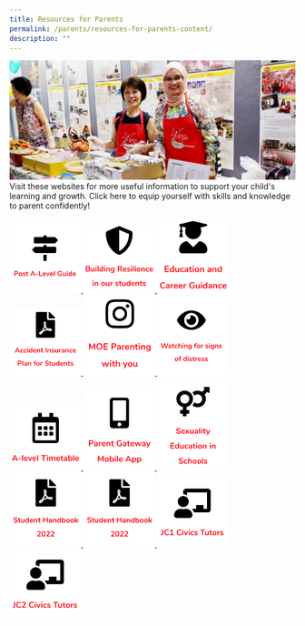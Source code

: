 ```yaml
---
title: Resources for Parents
permalink: /parents/resources-for-parents-content/
description: ""
---
```

![](/images/Resources-for-Parents-2-1024x425.jpg)
Visit these websites for more useful information to support your child's learning and growth. Click here to equip yourself with skills and knowledge to parent confidently!


<a href="https://www.moe.gov.sg/-/media/files/programmes/ecg/12805_brochure-whats-next-a-level.ashx?la=en&hash=F892BCCA6357F7F4A291D95DCB877DF1B09D7AEC">
<img src="/images/Post%20A%20level%20guide.png" style="width:25%">
</a>

<a href="/files/Resilience-Resources_for-parents_final.pdf">
<img src="/images/resilience.png" style="width:25%">
</a>

<a href="/education-and-career-guidance-ecg/">
<img src="/images/ECG.png" style="width:25%">
</a>

<a href="/files/GPA-Product-Fact-Sheet-2022.pdf">
<img src="/images/insurance.png" style="width:25%">
</a>

<a href="https://www.instagram.com/parentingwith.moesg/">
<img src="/images/instagram.png" style="width:25%">
</a>



<a href="/parents/watching-for-distress/">
<img src="/images/signs%20of%20distress.png" style="width:25%">
</a>


<a href="/parents/a-level-timetable/">
<img src="/images/a%20level%20timetable.png" style="width:25%">
</a>

<a href="/parents/parent-gateway-mobile-app/">
<img src="/images/parent%20gateway.png" style="width:25%">
</a>

<a href="/parents/sexuality-education-in-schools/">
<img src="/images/sexuality%20education%201.png" style="width:25%">
</a>


<a href="/parents/parent-gateway-mobile-app/">
<img src="/images/student%20handbook.png" style="width:25%">
</a>

<a href="/parents/parent-gateway-mobile-app/">
<img src="/images/student%20handbook.png" style="width:25%">
</a>

<a href="">
<img src="/images/JC1%20Civics%20Tutors.png" style="width:25%">
</a>

<a href="">
<img src="/images/JC2%20Civics%20Tutors.png" style="width:25%">
</a>